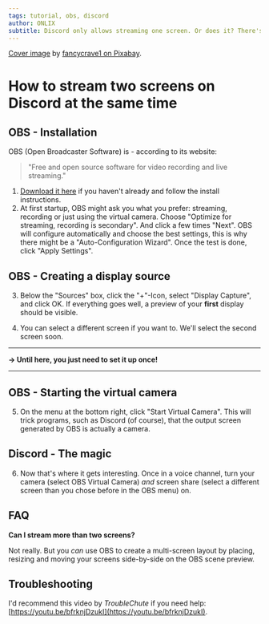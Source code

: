 ```yaml
---
tags: tutorial, obs, discord
author: ONLIX
subtitle: Discord only allows streaming one screen. Or does it? There's a workaround for that!
---
```


[Cover image](https://pixabay.com/photos/hands-ipad-tablet-technology-820272/) by [fancycrave1 on Pixabay](https://pixabay.com/users/fancycrave1-1115284/).

# How to stream two screens on Discord at the same time
## OBS - Installation
OBS (Open Broadcaster Software) is - according to its website:
> "Free and open source software for video recording and live streaming."

1. [Download it here](https://obsproject.com/) if you haven't already and follow the install instructions.
2. At first startup, OBS might ask you what you prefer: streaming, recording or just using the virtual camera. Choose "Optimize for streaming, recording is secondary". And click a few times "Next". OBS will configure automatically and choose the best settings, this is why there might be a "Auto-Configuration Wizard". Once the test is done, click "Apply Settings".

## OBS - Creating a display source

3. Below the "Sources" box, click the "+"-Icon, select "Display Capture", and click OK. If everything goes well, a preview of your **first** display should be visible. 

4. You can select a different screen if you want to. We'll select the second screen soon.

***
**→ Until here, you just need to set it up once!**
***

## OBS - Starting the virtual camera
5. On the menu at the bottom right, click "Start Virtual Camera". This will trick programs, such as Discord (of course), that the output screen generated by OBS is actually a camera.

## Discord - The magic
6. Now that's where it gets interesting. Once in a voice channel, turn your camera (select OBS Virtual Camera) *and* screen share (select a different screen than you chose before in the OBS menu) on. 

## FAQ
**Can I stream more than two screens?**

Not really. But you *can* use OBS to create a multi-screen layout by placing, resizing and moving your screens side-by-side on the OBS scene preview.

## Troubleshooting
I'd recommend this video by *TroubleChute* if you need help: [https://youtu.be/bfrknjDzukI](https://youtu.be/bfrknjDzukI).
